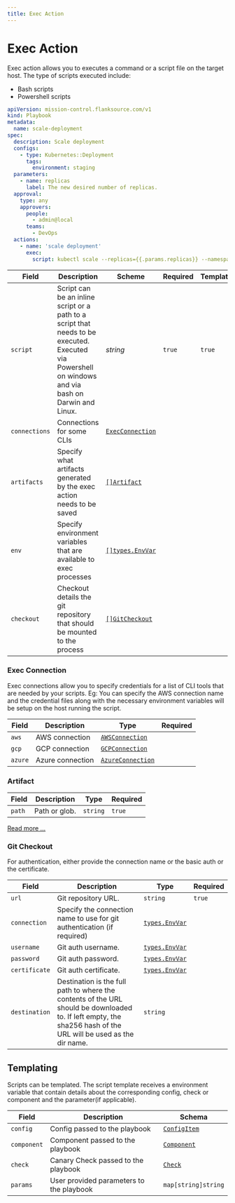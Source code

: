 ```yaml
---
title: Exec Action
---
```


# <Icon name="console"/> Exec Action

Exec action allows you to executes a command or a script file on the target host. The type of scripts executed include:

- Bash scripts
- Powershell scripts

```yaml title="scale-deployment.yaml"
apiVersion: mission-control.flanksource.com/v1
kind: Playbook
metadata:
  name: scale-deployment
spec:
  description: Scale deployment
  configs:
    - type: Kubernetes::Deployment
      tags:
        environment: staging
  parameters:
    - name: replicas
      label: The new desired number of replicas.
  approval:
    type: any
    approvers:
      people:
        - admin@local
      teams:
        - DevOps
  actions:
    - name: 'scale deployment'
      exec:
        script: kubectl scale --replicas={{.params.replicas}} --namespace={{.config.tags.namespace}} deployment {{.config.name}}
```

| Field         | Description                                                                                                                                          | Scheme                                                                          | Required | Templatable |
| ------------- | ---------------------------------------------------------------------------------------------------------------------------------------------------- | ------------------------------------------------------------------------------- | -------- | ----------- |
| `script`      | Script can be an inline script or a path to a script that needs to be executed. Executed via Powershell on windows and via bash on Darwin and Linux. | _string_                                                                        | `true`   | `true`      |
| `connections` | Connections for some CLIs                                                                                                                            | [`ExecConnection`](#exec-connection)                                            |          |             |
| `artifacts`   | Specify what artifacts generated by the exec action needs to be saved                                                                                | [`[]Artifact`](#artifacts)                                                      |          |             |
| `env`         | Specify environment variables that are available to exec processes                                                                                   | [`[]types.EnvVar`](https://pkg.go.dev/github.com/flanksource/duty/types#EnvVar) |          |             |
| `checkout`    | Checkout details the git repository that should be mounted to the process                                                                            | [`[]GitCheckout`](#git-checkout)                                                |          |             |

### Exec Connection

Exec connections allow you to specify credentials for a list of CLI tools that are needed by your scripts. Eg: You can specify the AWS connection name and the credential files along with the necessary environment variables
will be setup on the host running the script.

| Field   | Description      | Type                                                            | Required |
| ------- | ---------------- | --------------------------------------------------------------- | -------- |
| `aws`   | AWS connection   | [`AWSConnection`](../references/connections#aws-connection)     |          |
| `gcp`   | GCP connection   | [`GCPConnection`](../references/connections#gcp-connection)     |          |
| `azure` | Azure connection | [`AzureConnection`](../references/connections#azure-connection) |          |

### Artifact

| Field  | Description   | Type     | Required |
| ------ | ------------- | -------- | -------- |
| `path` | Path or glob. | `string` | `true`   |

[Read more ...](../concepts/artifacts.md)

### Git Checkout

For authentication, either provide the connection name or the basic auth or the certificate.

| Field         | Description                                                                                                                                                    | Type                                                                          | Required |
| ------------- | -------------------------------------------------------------------------------------------------------------------------------------------------------------- | ----------------------------------------------------------------------------- | -------- |
| `url`         | Git repository URL.                                                                                                                                            | `string`                                                                      | `true`   |
| `connection`  | Specify the connection name to use for git authentication (if required)                                                                                        | [`types.EnvVar`](https://pkg.go.dev/github.com/flanksource/duty/types#EnvVar) |          |
| `username`    | Git auth username.                                                                                                                                             | [`types.EnvVar`](https://pkg.go.dev/github.com/flanksource/duty/types#EnvVar) |          |
| `password`    | Git auth password.                                                                                                                                             | [`types.EnvVar`](https://pkg.go.dev/github.com/flanksource/duty/types#EnvVar) |          |
| `certificate` | Git auth certificate.                                                                                                                                          | [`types.EnvVar`](https://pkg.go.dev/github.com/flanksource/duty/types#EnvVar) |          |
| `destination` | Destination is the full path to where the contents of the URL should be downloaded to. If left empty, the sha256 hash of the URL will be used as the dir name. | `string`                                                                      |          |

## Templating

Scripts can be templated. The script template receives a environment variable that contain details about the corresponding config, check or component and the parameter(if applicable).

| Field       | Description                              | Schema                                       |
| ----------- | ---------------------------------------- | -------------------------------------------- |
| `config`    | Config passed to the playbook            | [`ConfigItem`](../references/config_item.md) |
| `component` | Component passed to the playbook         | [`Component`](../references/component.md)    |
| `check`     | Canary Check passed to the playbook      | [`Check`](../references/check.md)            |
| `params`    | User provided parameters to the playbook | `map[string]string`                          |
